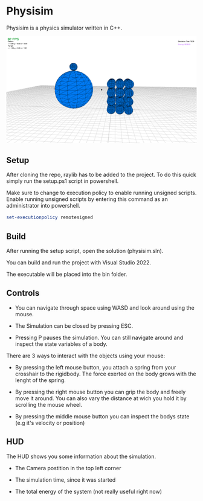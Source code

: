 # Physisim

Physisim is a physics simulator written in C++.

![physisim.png](image\physisim.png)

## Setup

After cloning the repo, raylib has to be added to the project. To do this quick simply run the setup.ps1 script in powershell. 

Make sure to change to execution policy to enable running unsigned scripts. Enable running unsigned scripts by entering this command as an administrator into powershell.

```powershell
set-executionpolicy remotesigned
```

## Build

After running the setup script, open the solution (physisim.sln).

You can build and run the project with Visual Studio 2022.

The executable will be placed into the bin folder.

## Controls

* You can navigate through space using WASD and look around using the mouse. 

* The Simulation can be closed by pressing ESC.

* Pressing P pauses the simulation. You can still navigate around and inspect the state variables of a body.

There are 3 ways to interact with the objects using your mouse:

* By pressing the left mouse button, you attach a spring from your crosshair to the rigidbody. The force exerted on the body grows with the lenght of the spring.

* By pressing the right mouse button you can grip the body and freely move it around. You can also vary the distance at wich you hold it by scrolling the mouse wheel.

* By pressing the middle mouse button you can inspect the bodys state (e.g it's velocity or position)

## HUD

The HUD shows you some information about the simulation.

* The Camera postition in the top left corner

* The simulation time, since it was started

* The total energy of the system (not really useful right now)
